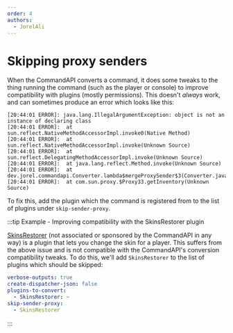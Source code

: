 ```yaml
---
order: 4
authors:
  - JorelAli
---
```


# Skipping proxy senders

When the CommandAPI converts a command, it does some tweaks to the thing running the command (such as the player or console) to improve compatibility with plugins (mostly permissions). This doesn't _always_ work, and can sometimes produce an error which looks like this:

```log
[20:44:01 ERROR]: java.lang.IllegalArgumentException: object is not an instance of declaring class
[20:44:01 ERROR]:  at sun.reflect.NativeMethodAccessorImpl.invoke0(Native Method)
[20:44:01 ERROR]:  at sun.reflect.NativeMethodAccessorImpl.invoke(Unknown Source)
[20:44:01 ERROR]:  at sun.reflect.DelegatingMethodAccessorImpl.invoke(Unknown Source)
[20:44:01 ERROR]:  at java.lang.reflect.Method.invoke(Unknown Source)
[20:44:01 ERROR]:  at dev.jorel.commandapi.Converter.lambda$mergeProxySender$3(Converter.java:151)
[20:44:01 ERROR]:  at com.sun.proxy.$Proxy33.getInventory(Unknown Source)
```

To fix this, add the plugin which the command is registered from to the list of plugins under `skip-sender-proxy`.

:::tip Example - Improving compatibility with the SkinsRestorer plugin

[SkinsRestorer](https://www.spigotmc.org/resources/skinsrestorer.2124/) (not associated or sponsored by the CommandAPI in any way) is a plugin that lets you change the skin for a player. This suffers from the above issue and is not compatible with the CommandAPI's conversion compatibility tweaks. To do this, we'll add `SkinsRestorer` to the list of plugins which should be skipped:

```yaml
verbose-outputs: true
create-dispatcher-json: false
plugins-to-convert: 
  - SkinsRestorer: ~
skip-sender-proxy:
  - SkinsRestorer
```

:::